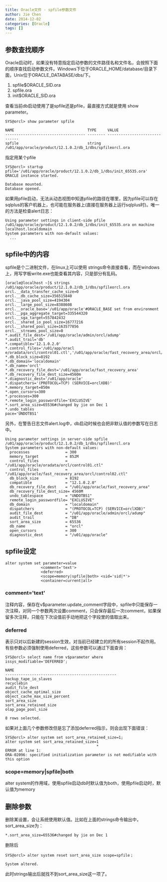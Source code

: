 ```yaml
---
title: Oracle文件 - spfile参数文件
author: Jie Chen
date: 2014-12-02
categories: [Oracle]
tags: []
---
```


## 参数查找顺序

Oracle启动时，如果没有特意指定启动参数的文件路径名和文件名，会按照下面的顺序查找启动参数文件。Windows下位于ORACLE_HOME/database/目录下面，Unix位于ORACLE_DATABASE/dbs/下。

1. spfile$ORACLE_SID.ora
2. spfile.ora
3. init$ORACLE_SID.ora

查看当前db启动使用了是spfile还是pfile，最直接方式就是使用 show parameter。

	SYS@orcl> show parameter spfile

	NAME                                 TYPE     VALUE
	------------------------------------ -------- ------------------------------
	spfile                               string   /u01/app/oracle/product/12.1.0.2/db_1/dbs/spfileorcl.ora
	
指定用某个pfile

	SYS@orcl> startup pfile='/u01/app/oracle/product/12.1.0.2/db_1/dbs/init_65535.ora'
	ORACLE instance started.

	Database mounted.
	Database opened.

如果用pfile启动，无法从动态视图中知道pfile的路径在哪里，因为pfile可以存在sqlplus的客户机器上，也可能在服务器上(直接在服务器上运行sqlplus时)。唯一的方法是检查alert日志：

	Using parameter settings in client-side pfile /u01/app/oracle/product/12.1.0.2/db_1/dbs/init_65535.ora on machine localhost.localdomain
	System parameters with non-default values:
	  ...
  
	
## spfile中的内容		  

spfile是个二进制文件，在linux上可以使用 strings命令直接查看，而在windows上，用写字板write.exe也能查看其内容，只是部分有乱码。
											  
	[oracle@localhost ~]$ strings /u01/app/oracle/product/12.1.0.2/db_1/dbs/spfileorcl.ora
	orcl.__data_transfer_cache_size=0
	orcl.__db_cache_size=356515840
	orcl.__java_pool_size=4194304
	orcl.__large_pool_size=8388608
	orcl.__oracle_base='/u01/app/oracle'#ORACLE_BASE set from environment
	orcl.__pga_aggregate_target=335544320
	orcl.__sga_target=557842432
	orcl.__shared_io_pool_size=16777216
	orcl.__shared_pool_size=163577856
	orcl.__streams_pool_size=0
	*.audit_file_dest='/u01/app/oracle/admin/orcl/adump'
	*.audit_trail='db'
	*.compatible='12.1.0.2.0'
	*.control_files='/u01/app/oracl
	e/oradata/orcl/control01.ctl','/u01/app/oracle/fast_recovery_area/orcl/control02.ctl'
	*.db_block_size=8192
	*.db_domain='localdomain'
	*.db_name='orcl'
	*.db_recovery_file_dest='/u01/app/oracle/fast_recovery_area'
	*.db_recovery_file_dest_size=4560m
	*.diagnostic_dest='/u01/app/oracle'
	*.dispatchers='(PROTOCOL=TCP) (SERVICE=orclXDB)'
	*.memory_target=850m
	*.open_cursors=300
	*.processes=300
	*.remote_login_passwordfile='EXCLUSIVE'
	*.sort_area_size=65536#changed by jie on Dec 1
	*.undo_tables
	pace='UNDOTBS1'

另外，在警告日志文件alert.log中，db启动时候也会把非默认值的参数写在日志中。

	Using parameter settings in server-side spfile /u01/app/oracle/product/12.1.0.2/db_1/dbs/spfileorcl.ora
	System parameters with non-default values:
	  processes                = 300
	  memory_target            = 852M
	  control_files            = "/u01/app/oracle/oradata/orcl/control01.ctl"
	  control_files            = "/u01/app/oracle/fast_recovery_area/orcl/control02.ctl"
	  db_block_size            = 8192
	  compatible               = "12.1.0.2.0"
	  db_recovery_file_dest    = "/u01/app/oracle/fast_recovery_area"
	  db_recovery_file_dest_size= 4560M
	  undo_tablespace          = "UNDOTBS1"
	  remote_login_passwordfile= "EXCLUSIVE"
	  db_domain                = "localdomain"
	  dispatchers              = "(PROTOCOL=TCP) (SERVICE=orclXDB)"
	  audit_file_dest          = "/u01/app/oracle/admin/orcl/adump"
	  audit_trail              = "DB"
	  sort_area_size           = 65536
	  db_name                  = "orcl"
	  open_cursors             = 300
	  diagnostic_dest          = "/u01/app/oracle"
  
  
## spfile设定

	alter system set parameter=value 
					<comment='text'> 
					<deferred>
					<scope=memory|spfile|both> <sid='sid|*'>
					<container=current|all>

					
### comment='text'

注释内容，保存在v$parameter.update_comment字段中，spfile中只能保存一次注释，对同一个参数两次设置comment，只会保存最后一次comment，如果保留多次注释，只能在下次设值前手动地把这个字段里的值取出来。

### deferred

表示只对以后新建的session生效，对当前已经建立的的所有session不起作用。有些参数必须强制使用deferred，这些参数可以通过下面查询：

	SYS@orcl> select name from v$parameter where issys_modifiable='DEFERRED';

	NAME
	--------------------------------------------------
	backup_tape_io_slaves
	recyclebin
	audit_file_dest
	object_cache_optimal_size
	object_cache_max_size_percent
	sort_area_size
	sort_area_retained_size
	olap_page_pool_size

	8 rows selected.

如果对上面几个参数修改但是忘了添加deferred指示，则会出现下面错误：

	SYS@orcl> alter system set sort_area_retained_size=1;
	alter system set sort_area_retained_size=1
											 *
	ERROR at line 1:
	ORA-02096: specified initialization parameter is not modifiable with this option

### scope=memory|spfile|both

alter system的作用域，使用spfile启动db时默认值为both，使用pfile启动时，默认值为memory

## 删除参数

删除某设置，会让系统使用默认值。比如在上面的strings命令输出中，sort_area_size为：

	*.sort_area_size=65536#changed by jie on Dec 1

删除后

	SYS@orcl> alter system reset sort_area_size scope=spfile；

	System altered.

此时strings输出后就找不到sort_area_size这一项了。




